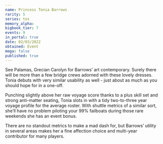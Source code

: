 ```yaml
---
name: Princess Tonia Barrows
rarity: 5
series: tos
memory_alpha:
bigbook_tier: 7
events: 9
in_portal: true
date: 02/03/2022
obtained: Event
mega: false
published: true
---
```


See Palamas, Grecian Carolyn for Barrows’ art contemporary. Surely there will be more than a few bridge crews adorned with these lovely dresses. Tonia debuts with very similar usability as well - just about as much as you should hope for in a one-off.

Punching slightly above her raw voyage score thanks to a plus skill set and strong anti-matter seating, Tonia slots in with a tidy two-to-three year voyage profile for the average roster. With shuttle metrics of a similar sort, she’ll have no problem piloting your 99% failboats during those rare weekends she has an event bonus.

There are no standout metrics to make a mad dash for, but Barrows’ utility in several areas makes her a fine affection choice and multi-year contributor for many players.
